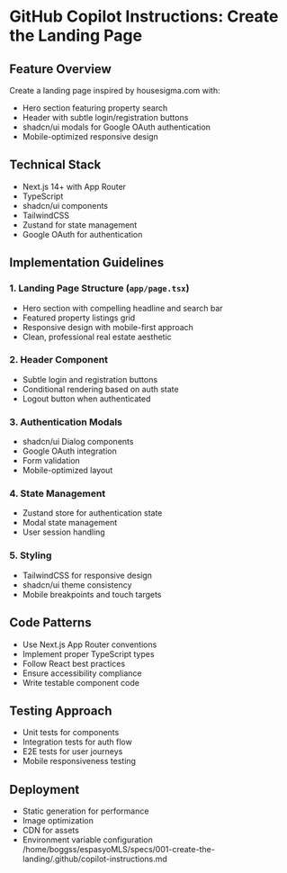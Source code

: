 # GitHub Copilot Instructions: Create the Landing Page

## Feature Overview
Create a landing page inspired by housesigma.com with:
- Hero section featuring property search
- Header with subtle login/registration buttons
- shadcn/ui modals for Google OAuth authentication
- Mobile-optimized responsive design

## Technical Stack
- Next.js 14+ with App Router
- TypeScript
- shadcn/ui components
- TailwindCSS
- Zustand for state management
- Google OAuth for authentication

## Implementation Guidelines

### 1. Landing Page Structure (`app/page.tsx`)
- Hero section with compelling headline and search bar
- Featured property listings grid
- Responsive design with mobile-first approach
- Clean, professional real estate aesthetic

### 2. Header Component
- Subtle login and registration buttons
- Conditional rendering based on auth state
- Logout button when authenticated

### 3. Authentication Modals
- shadcn/ui Dialog components
- Google OAuth integration
- Form validation
- Mobile-optimized layout

### 4. State Management
- Zustand store for authentication state
- Modal state management
- User session handling

### 5. Styling
- TailwindCSS for responsive design
- shadcn/ui theme consistency
- Mobile breakpoints and touch targets

## Code Patterns
- Use Next.js App Router conventions
- Implement proper TypeScript types
- Follow React best practices
- Ensure accessibility compliance
- Write testable component code

## Testing Approach
- Unit tests for components
- Integration tests for auth flow
- E2E tests for user journeys
- Mobile responsiveness testing

## Deployment
- Static generation for performance
- Image optimization
- CDN for assets
- Environment variable configuration</content>
<parameter name="filePath">/home/boggss/espasyoMLS/specs/001-create-the-landing/.github/copilot-instructions.md